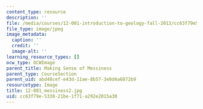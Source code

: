 ```yaml
---
content_type: resource
description: ''
file: /media/courses/12-001-introduction-to-geology-fall-2013/cc63f79e533821be1f71a292e2015a30_12-001_messiness2.jpg
file_type: image/jpeg
image_metadata:
  caption: ''
  credit: ''
  image-alt: ''
learning_resource_types: []
ocw_type: OCWImage
parent_title: Making Sense of Messiness
parent_type: CourseSection
parent_uid: abd48cef-e43d-11ae-8b57-3e0d4a6872b9
resourcetype: Image
title: 12-001_messiness2.jpg
uid: cc63f79e-5338-21be-1f71-a292e2015a30
---
```

